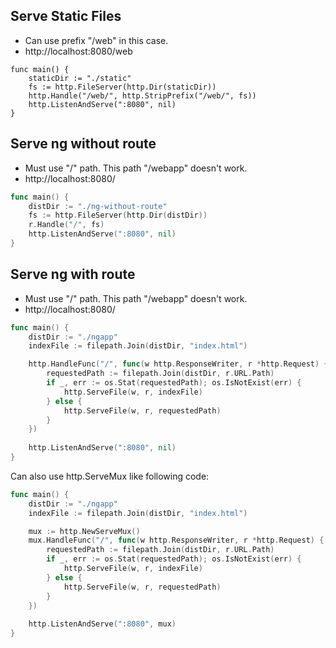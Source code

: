 
## Serve Static Files
- Can use prefix "/web" in this case.
- http://localhost:8080/web
```
func main() {
    staticDir := "./static"
	fs := http.FileServer(http.Dir(staticDir))
	http.Handle("/web/", http.StripPrefix("/web/", fs))
	http.ListenAndServe(":8080", nil)
}
```

## Serve ng without route
- Must use "/" path. This path "/webapp" doesn't work.
- http://localhost:8080/

```go
func main() {
    distDir := "./ng-without-route"
	fs := http.FileServer(http.Dir(distDir))
	r.Handle("/", fs)
	http.ListenAndServe(":8080", nil)
}

```

## Serve ng with route
- Must use "/" path. This path "/webapp" doesn't work.
- http://localhost:8080/

```go
func main() {
    distDir := "./ngapp"
	indexFile := filepath.Join(distDir, "index.html")

	http.HandleFunc("/", func(w http.ResponseWriter, r *http.Request) {
		requestedPath := filepath.Join(distDir, r.URL.Path)
		if _, err := os.Stat(requestedPath); os.IsNotExist(err) {
			http.ServeFile(w, r, indexFile)
		} else {
			http.ServeFile(w, r, requestedPath)
		}
	})
	
	http.ListenAndServe(":8080", nil)
}
```

Can also use http.ServeMux like following code:
```go
func main() {
    distDir := "./ngapp"
	indexFile := filepath.Join(distDir, "index.html")

    mux := http.NewServeMux()
	mux.HandleFunc("/", func(w http.ResponseWriter, r *http.Request) {
		requestedPath := filepath.Join(distDir, r.URL.Path)
		if _, err := os.Stat(requestedPath); os.IsNotExist(err) {
			http.ServeFile(w, r, indexFile)
		} else {
			http.ServeFile(w, r, requestedPath)
		}
	})
	
	http.ListenAndServe(":8080", mux)
}
```